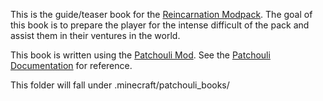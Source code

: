 
This is the guide/teaser book for the [Reincarnation Modpack](https://modrinth.com/modpack/aberrant-reincarnation). The goal of this book is to prepare the player for the intense difficult of the pack and assist them in their ventures in the world.

This book is written using the [Patchouli Mod](https://modrinth.com/mod/patchouli). See the [Patchouli Documentation](https://vazkiimods.github.io/Patchouli/docs/intro) for reference.

This folder will fall under .minecraft/patchouli_books/
